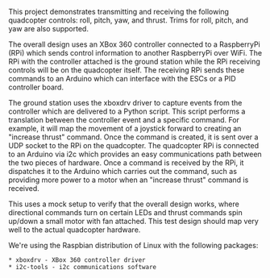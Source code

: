 This project demonstrates transmitting and receiving the following quadcopter
controls: roll, pitch, yaw, and thrust. Trims for roll, pitch, and yaw are also
supported.

The overall design uses an XBox 360 controller connected to a RaspberryPi (RPi)
which sends control information to another RaspberryPi over WiFi. The RPi with
the controller attached is the ground station while the RPi receiving controls
will be on the quadcopter itself. The receiving RPi sends these commands to an
Arduino which can interface with the ESCs or a PID controller board.

The ground station uses the xboxdrv driver to capture events from the controller
which are delivered to a Python script. This script performs a translation
between the controller event and a specific command. For example, it will map
the movement of a joystick forward to creating an "increase thrust" command.
Once the command is created, it is sent over a UDP socket to the RPi on the
quadcopter. The quadcopter RPi is connected to an Arduino via i2c which provides
an easy communications path between the two pieces of hardware. Once a command
is received by the RPi, it dispatches it to the Arduino which carries out the
command, such as providing more power to a motor when an "increase thrust"
command is received.

This uses a mock setup to verify that the overall design works, where
directional commands turn on certain LEDs and thrust commands spin up/down a
small motor with fan attached. This test design should map very well to the
actual quadcopter hardware.

We're using the Raspbian distribution of Linux with the following packages:

    * xboxdrv - XBox 360 controller driver
    * i2c-tools - i2c communications software

